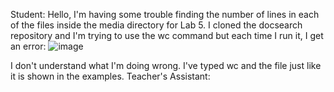Student:
Hello, I'm having some trouble finding the number of lines in each of the files inside the media directory for Lab 5. I cloned the docsearch repository and I'm trying to use the wc command but each time I run it, I get an error:
![image](https://github.com/JoshCaneday/cse15l-lab-reports/assets/146874169/27f6a9f9-ba4f-4052-baa5-a2c0f2e0b04e)


I don't understand what I'm doing wrong. I've typed wc and the file just like it is shown in the examples.
Teacher's Assistant: 
